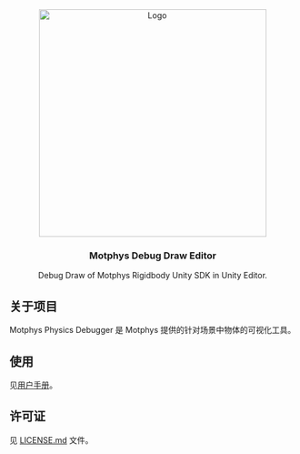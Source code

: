 <div align="center">
  <a href="https://www.motphys.com/">
    <img src="https://docs.motphys.com/Images/logo-blue.svg" alt="Logo" width="400" >
  </a>

  <h3 align="center">Motphys Debug Draw Editor</h3>

  <p align="center">
    Debug Draw of Motphys Rigidbody Unity SDK in Unity Editor.
  </p>
</div>

## 关于项目

Motphys Physics Debugger 是 Motphys 提供的针对场景中物体的可视化工具。

## 使用

见[用户手册](https://docs.motphys.com/Packages/com.motphys.debugdraw.editor@latest)。

## 许可证

见 [LICENSE.md](LICENSE.md) 文件。
